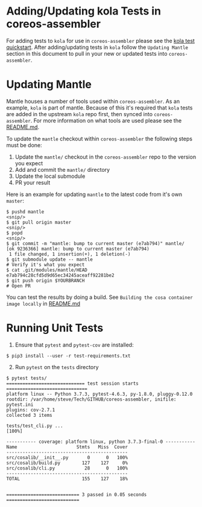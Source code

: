 # Adding/Updating kola Tests in coreos-assembler

For adding tests to `kola` for use in `coreos-assembler` please see the [kola test quickstart](https://github.com/coreos/mantle/blob/master/kola/README.md). After adding/updating tests in `kola` follow the `Updating Mantle` section in this document to pull in your new or updated tests into `coreos-assembler`.


# Updating Mantle

Mantle houses a number of tools used within `coreos-assembler`. As an example, `kola` is part of mantle. Because of this it's required that `kola` tests are added in the upstream `kola` repo first, then synced into `coreos-assembler`. For more information on what tools are used please see the [README.md](README.md).

To update the `mantle` checkout within `coreos-assembler` the following steps must be done:

1. Update the `mantle/` checkout in the `coreos-assembler` repo to the version you expect
2. Add and commit the `mantle/` directory
3. Update the local submodule
4. PR your result

Here is an example for updating `mantle` to the latest code from it's own `master`:
```
$ pushd mantle
<snip/>
$ git pull origin master
<snip/>
$ popd
<snip/>
$ git commit -m "mantle: bump to current master (e7ab794)" mantle/
[ok 9236366] mantle: bump to current master (e7ab794)
 1 file changed, 1 insertion(+), 1 deletion(-)
$ git submodule update -- mantle
# Verify it's what you expect
$ cat .git/modules/mantle/HEAD
e7ab794c28cfd5d9d65ec34245aceaff92281be2
$ git push origin $YOURBRANCH
# Open PR
```

You can test the results by doing a build. See `Building the cosa container image locally` in [README.md](README.md#building-the-cosa-container-image-locally)

# Running Unit Tests

1. Ensure that `pytest` and `pytest-cov` are installed:

```
$ pip3 install --user -r test-requirements.txt
```

2. Run `pytest` on the `tests` directory

```
$ pytest tests/
============================= test session starts ==============================
platform linux -- Python 3.7.3, pytest-4.6.3, py-1.8.0, pluggy-0.12.0
rootdir: /var/home/steve/Tech/GITHUB/coreos-assembler, inifile: pytest.ini
plugins: cov-2.7.1
collected 3 items

tests/test_cli.py ...                                                    [100%]

----------- coverage: platform linux, python 3.7.3-final-0 -----------
Name                      Stmts   Miss  Cover
---------------------------------------------
src/cosalib/__init__.py       0      0   100%
src/cosalib/build.py        127    127     0%
src/cosalib/cli.py           28      0   100%
---------------------------------------------
TOTAL                       155    127    18%


=========================== 3 passed in 0.05 seconds ===========================
```

